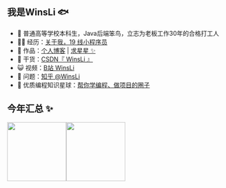 ## 我是WinsLi 🐟

- 🐧 普通高等学校本科生，Java后端笨鸟，立志为老板工作30年的合格打工人
- 👨‍💻 经历：<a href="https://winstonli.netlify.app/" target="_blank">关于我，19 线小程序员</a>
- 🏡 作品：<a href="https://github.com/lzw-github/lzw-github.github.io" target="_blank">个人博客</a> | <a href="https://github.com/lzw-github/live2d_api" target="_blank">求星星 ✨</a>
- 🌱 干货：<a href="https://blog.csdn.net/lzw_Z1902" target="_blank">CSDN『 WinsLi 』</a>
- 😺 视频：<a href="https://b23.tv/NHKmZEI" target="_blank">B站 WinsLi</a>
- 🤔 问题：<a href="https://www.zhihu.com/" target="_blank">知乎 @WinsLi</a>
- 👭 优质编程知识星球：<a target="_blank" href="https://yupi.icu">帮你学编程、做项目的圈子</a>

## 今年汇总 ✨

<img align="" height="137px" src="https://github-readme-stats.vercel.app/api?username=lzw-github&hide_title=true&hide_border=true&show_icons=true&include_all_commits=true&line_height=21&bg_color=0,EC6C6C,FFD479,FFFC79,73FA79&theme=graywhite&locale=cn" /><img align="" height="137px" src="https://github-readme-stats.vercel.app/api/top-langs/?username=lzw-github&hide_title=true&hide_border=true&layout=compact&bg_color=0,73FA79,73FDFF,D783FF&theme=graywhite&locale=cn" />
